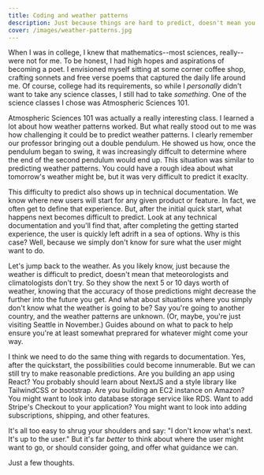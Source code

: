 ```yaml
---
title: Coding and weather patterns
description: Just because things are hard to predict, doesn't mean you can't prepare.
cover: /images/weather-patterns.jpg
---
```


When I was in college, I knew that mathematics--most sciences, really--were not for me. To be honest, I had high hopes and aspirations of becoming a poet.
I envisioned myself sitting at some corner coffee shop, crafting sonnets and free verse poems that captured the daily life around me. Of course, college
had its requirements, so while I *personally* didn't want to take any science classes, I still had to take *something*. One of the science classes I chose
was Atmospheric Sciences 101.

Atmospheric Sciences 101 was actually a really interesting class. I learned a lot about how weather patterns worked. But what really stood out to me was how
challenging it could be to predict weather patterns. I clearly remember our professor bringing out a double pendulum. He showed us how, once the pendulum
began to swing, it was increasingly diffcult to determine where the end of the second pendulum would end up. This situation was similar to predicting weather
patterns. You could have a rough idea about what tomorrow's weather might be, but it was very difficult to predict it exaclty.

This difficulty to predict also shows up in technical documentation. We know where new users will start for any given product or feature. In fact, we often get
to define that experience. But, after the initial quick start, what happens next becomes difficult to predict. Look at any technical documentation and you'll
find that, after completing the getting started experience, the user is quickly left adrift in a sea of options. Why is this case? Well, because we simply
don't know for sure what the user might want to do. 

Let's jump back to the weather. As you likely know, just because the weather is difficult to predict, doesn't mean that meteorologists and climatologists
don't try. So they show the next 5 or 10 days worth of weather, knowing that the accuracy of those predictions might decrease the further into the future you
get. And what about situations where you simply don't know what the weather is going to be? Say you're going to another country, and the weather patterns
are unknown. (Or, maybe, you're just visiting Seattle in November.) Guides abound on what to pack to help ensure you're at least somewhat preprared for
whatever might come your way.

I think we need to do the same thing with regards to documentation. Yes, after the quickstart, the possibilities could become innumerable. But we can still
try to make reasonable predictions. Are you building an app using React? You probably should learn about NextJS and a style library like TailwindCSS or bootstrap.
Are you building an EC2 instance on Amazon? You might want to look into database storage service like RDS. Want to add Stripe's Checkout to your application?
You might want to look into adding subscriptions, shipping, and other features.

It's all too easy to shrug your shoulders and say: "I don't know what's next. It's up to the user." But it's far *better* to think about where the user might
want to go, or should consider going, and offer what guidance we can.

Just a few thoughts.